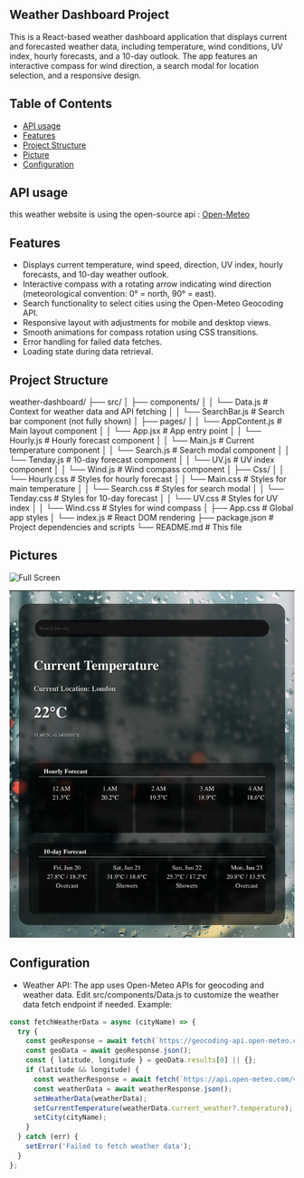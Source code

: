 ## Weather Dashboard Project
This is a React-based weather dashboard application that displays current and forecasted weather data, including temperature, wind conditions, UV index, hourly forecasts, and a 10-day outlook. The app features an interactive compass for wind direction, a search modal for location selection, and a responsive design.

## Table of Contents
- [API usage](#api-usage)
- [Features](#features)
- [Project Structure](#project-structure)
- [Picture](#pictures)
- [Configuration](#configuration)

## API usage
this weather website is using the open-source api :
[Open-Meteo](https://www.npmjs.com/package/openmeteo)


## Features
- Displays current temperature, wind speed, direction, UV index, hourly forecasts, and 10-day weather outlook.
- Interactive compass with a rotating arrow indicating wind direction (meteorological convention: 0° = north, 90° = east).
- Search functionality to select cities using the Open-Meteo Geocoding API.
- Responsive layout with adjustments for mobile and desktop views.
- Smooth animations for compass rotation using CSS transitions.
- Error handling for failed data fetches.
- Loading state during data retrieval.

## Project Structure
weather-dashboard/
├── src/
│   ├── components/
│   │   └── Data.js         # Context for weather data and API fetching
│   │   └── SearchBar.js    # Search bar component (not fully shown)
│   ├── pages/
│   │   └── AppContent.js   # Main layout component
│   │   └── App.jsx         # App entry point
│   │   └── Hourly.js       # Hourly forecast component
│   │   └── Main.js         # Current temperature component
│   │   └── Search.js       # Search modal component
│   │   └── Tenday.js       # 10-day forecast component
│   │   └── UV.js           # UV index component
│   │   └── Wind.js         # Wind compass component
│   ├── Css/
│   │   └── Hourly.css      # Styles for hourly forecast
│   │   └── Main.css        # Styles for main temperature
│   │   └── Search.css      # Styles for search modal
│   │   └── Tenday.css      # Styles for 10-day forecast
│   │   └── UV.css          # Styles for UV index
│   │   └── Wind.css        # Styles for wind compass
│   ├── App.css             # Global app styles
│   └── index.js            # React DOM rendering
├── package.json            # Project dependencies and scripts
└── README.md               # This file

## Pictures
![Full Screen](./src/img/full-screen-display.png)

![Smaller Screen](./src/img/smaller-screen-display.png)

## Configuration
- Weather API: The app uses Open-Meteo APIs for geocoding and weather data. Edit src/components/Data.js to customize the weather data fetch endpoint if needed. Example:

```javascript
const fetchWeatherData = async (cityName) => {
  try {
    const geoResponse = await fetch(`https://geocoding-api.open-meteo.com/v1/search?name=${encodeURIComponent(cityName)}&count=10&language=en&format=json`);
    const geoData = await geoResponse.json();
    const { latitude, longitude } = geoData.results[0] || {};
    if (latitude && longitude) {
      const weatherResponse = await fetch(`https://api.open-meteo.com/v1/forecast?latitude=${latitude}&longitude=${longitude}&hourly=temperature_2m&daily=weather_code,temperature_2m_max,temperature_2m_min,uv_index_max&current_weather=true&temperature_unit=celsius&windspeed_unit=ms&timeformat=unixtime`);
      const weatherData = await weatherResponse.json();
      setWeatherData(weatherData);
      setCurrentTemperature(weatherData.current_weather?.temperature);
      setCity(cityName);
    }
  } catch (err) {
    setError('Failed to fetch weather data');
  }
};
```